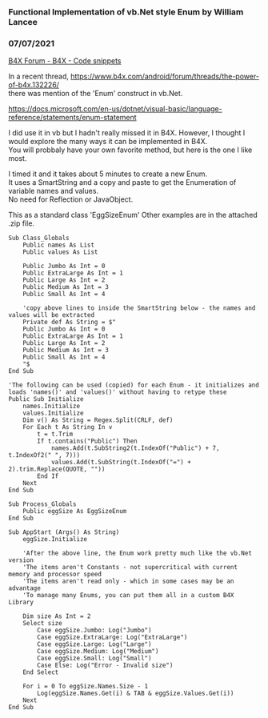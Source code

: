 ###  Functional Implementation of vb.Net style Enum by William Lancee
### 07/07/2021
[B4X Forum - B4X - Code snippets](https://www.b4x.com/android/forum/threads/132325/)

In a recent thread, <https://www.b4x.com/android/forum/threads/the-power-of-b4x.132226/>  
there was mention of the 'Enum' construct in vb.Net.  
  
<https://docs.microsoft.com/en-us/dotnet/visual-basic/language-reference/statements/enum-statement>  
  
I did use it in vb but I hadn't really missed it in B4X. However, I thought I would explore the many ways it can be implemented in B4X.  
You will probbaly have your own favorite method, but here is the one I like most.  
  
I timed it and it takes about 5 minutes to create a new Enum.  
It uses a SmartString and a copy and paste to get the Enumeration of variable names and values.  
No need for Reflection or JavaObject.  
  
This as a standard class 'EggSizeEnum' Other examples are in the attached .zip file.  
  

```B4X
Sub Class_Globals  
    Public names As List  
    Public values As List  
  
    Public Jumbo As Int = 0  
    Public ExtraLarge As Int = 1  
    Public Large As Int = 2  
    Public Medium As Int = 3  
    Public Small As Int = 4  
    
    'copy above lines to inside the SmartString below - the names and values will be extracted  
    Private def As String = $"  
    Public Jumbo As Int = 0  
    Public ExtraLarge As Int = 1  
    Public Large As Int = 2  
    Public Medium As Int = 3  
    Public Small As Int = 4  
    "$  
End Sub  
  
'The following can be used (copied) for each Enum - it initializes and loads 'names()' and 'values()' without having to retype these  
Public Sub Initialize  
    names.Initialize  
    values.Initialize  
    Dim v() As String = Regex.Split(CRLF, def)  
    For Each t As String In v  
        t = t.Trim  
        If t.contains("Public") Then  
            names.Add(t.SubString2(t.IndexOf("Public") + 7, t.IndexOf2(" ", 7)))  
            values.Add(t.SubString(t.IndexOf("=") + 2).trim.Replace(QUOTE, ""))  
        End If  
    Next  
End Sub
```

  
  

```B4X
Sub Process_Globals  
    Public eggSize As EggSizeEnum  
End Sub  
  
Sub AppStart (Args() As String)  
    eggSize.Initialize  
    
    'After the above line, the Enum work pretty much like the vb.Net version  
    'The items aren't Constants - not supercritical with current memory and processor speed  
    'The items aren't read only - which in some cases may be an advantage  
    'To manage many Enums, you can put them all in a custom B4X Library  
    
    Dim size As Int = 2  
    Select size  
        Case eggSize.Jumbo: Log("Jumbo")  
        Case eggSize.ExtraLarge: Log("ExtraLarge")  
        Case eggSize.Large: Log("Large")  
        Case eggSize.Medium: Log("Medium")  
        Case eggSize.Small: Log("Small")  
        Case Else: Log("Error - Invalid size")  
    End Select  
  
    For i = 0 To eggSize.Names.Size - 1  
        Log(eggSize.Names.Get(i) & TAB & eggSize.Values.Get(i))  
    Next  
End Sub
```